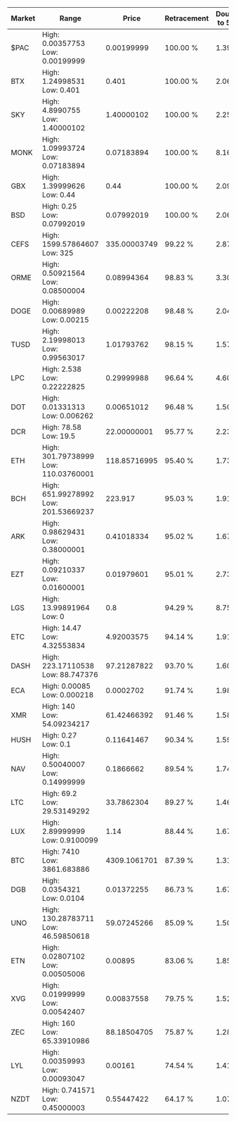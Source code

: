 | Market | Range | Price| Retracement | Doubles to 50% |
| --- | --- | --- | --- | --- |
| $PAC | High: 0.00357753<br />Low: 0.00199999 | 0.00199999 | 100.00 % | 1.39 |
| BTX | High: 1.24998531<br />Low: 0.401 | 0.401 | 100.00 % | 2.06 |
| SKY | High: 4.8990755<br />Low: 1.40000102 | 1.40000102 | 100.00 % | 2.25 |
| MONK | High: 1.09993724<br />Low: 0.07183894 | 0.07183894 | 100.00 % | 8.16 |
| GBX | High: 1.39999626<br />Low: 0.44 | 0.44 | 100.00 % | 2.09 |
| BSD | High: 0.25<br />Low: 0.07992019 | 0.07992019 | 100.00 % | 2.06 |
| CEFS | High: 1599.57864607<br />Low: 325 | 335.00003749 | 99.22 % | 2.87 |
| ORME | High: 0.50921564<br />Low: 0.08500004 | 0.08994364 | 98.83 % | 3.30 |
| DOGE | High: 0.00689989<br />Low: 0.00215 | 0.00222208 | 98.48 % | 2.04 |
| TUSD | High: 2.19998013<br />Low: 0.99563017 | 1.01793762 | 98.15 % | 1.57 |
| LPC | High: 2.538<br />Low: 0.22222825 | 0.29999988 | 96.64 % | 4.60 |
| DOT | High: 0.01331313<br />Low: 0.006262 | 0.00651012 | 96.48 % | 1.50 |
| DCR | High: 78.58<br />Low: 19.5 | 22.00000001 | 95.77 % | 2.23 |
| ETH | High: 301.79738999<br />Low: 110.03760001 | 118.85716995 | 95.40 % | 1.73 |
| BCH | High: 651.99278992<br />Low: 201.53669237 | 223.917 | 95.03 % | 1.91 |
| ARK | High: 0.98629431<br />Low: 0.38000001 | 0.41018334 | 95.02 % | 1.67 |
| EZT | High: 0.09210337<br />Low: 0.01600001 | 0.01979601 | 95.01 % | 2.73 |
| LGS | High: 13.99891964<br />Low: 0 | 0.8 | 94.29 % | 8.75 |
| ETC | High: 14.47<br />Low: 4.32553834 | 4.92003575 | 94.14 % | 1.91 |
| DASH | High: 223.17110538<br />Low: 88.747376 | 97.21287822 | 93.70 % | 1.60 |
| ECA | High: 0.00085<br />Low: 0.000218 | 0.0002702 | 91.74 % | 1.98 |
| XMR | High: 140<br />Low: 54.09234217 | 61.42466392 | 91.46 % | 1.58 |
| HUSH | High: 0.27<br />Low: 0.1 | 0.11641467 | 90.34 % | 1.59 |
| NAV | High: 0.50040007<br />Low: 0.14999999 | 0.1866662 | 89.54 % | 1.74 |
| LTC | High: 69.2<br />Low: 29.53149292 | 33.7862304 | 89.27 % | 1.46 |
| LUX | High: 2.89999999<br />Low: 0.9100099 | 1.14 | 88.44 % | 1.67 |
| BTC | High: 7410<br />Low: 3861.683886 | 4309.1061701 | 87.39 % | 1.31 |
| DGB | High: 0.0354321<br />Low: 0.0104 | 0.01372255 | 86.73 % | 1.67 |
| UNO | High: 130.28783711<br />Low: 46.59850618 | 59.07245266 | 85.09 % | 1.50 |
| ETN | High: 0.02807102<br />Low: 0.00505006 | 0.00895 | 83.06 % | 1.85 |
| XVG | High: 0.01999999<br />Low: 0.00542407 | 0.00837558 | 79.75 % | 1.52 |
| ZEC | High: 160<br />Low: 65.33910986 | 88.18504705 | 75.87 % | 1.28 |
| LYL | High: 0.00359993<br />Low: 0.00093047 | 0.00161 | 74.54 % | 1.41 |
| NZDT | High: 0.741571<br />Low: 0.45000003 | 0.55447422 | 64.17 % | 1.07 |

